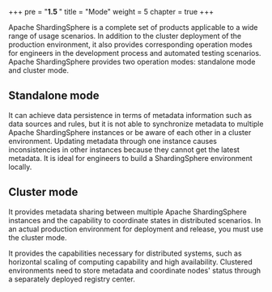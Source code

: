 +++
pre = "<b>1.5 </b>"
title = "Mode"
weight = 5
chapter = true
+++

Apache ShardingSphere is a complete set of products applicable to a wide range of usage scenarios. In addition to the cluster deployment of the production environment, it also provides corresponding operation modes for engineers in the development process and automated testing scenarios. Apache ShardingSphere provides two operation modes: standalone mode and cluster mode.

## Standalone mode

It can achieve data persistence in terms of metadata information such as data sources and rules, but it is not able to synchronize metadata to multiple Apache ShardingSphere instances or be aware of each other in a cluster environment. Updating metadata through one instance causes inconsistencies in other instances because they cannot get the latest metadata. It is ideal for engineers to build a ShardingSphere environment locally.

## Cluster mode

It provides metadata sharing between multiple Apache ShardingSphere instances and the capability to coordinate states in distributed scenarios. In an actual production environment for deployment and release, you must use the cluster mode. 

It provides the capabilities necessary for distributed systems, such as horizontal scaling of computing capability and high availability. Clustered environments need to store metadata and coordinate nodes' status through a separately deployed registry center.
